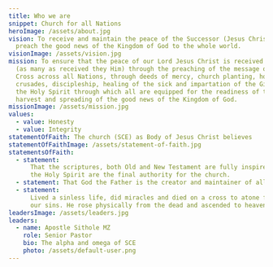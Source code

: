 ```yaml
---
title: Who we are
snippet: Church for all Nations
heroImage: /assets/about.jpg
vision: To receive and maintain the peace of the Successor (Jesus Christ) and
  preach the good news of the Kingdom of God to the whole world.
visionImage: /assets/vision.jpg
mission: To ensure that the peace of our Lord Jesus Christ is received by many
  (as many as received they Him) through the preaching of the message of the
  Cross across all Nations, through deeds of mercy, church planting, home cells,
  crusades, discipleship, healing of the sick and impartation of the Gifts of
  the Holy Spirit through which all are equipped for the readiness of the
  harvest and spreading of the good news of the Kingdom of God.
missionImage: /assets/mission.jpg
values:
  - value: Honesty
  - value: Integrity
statementOfFaith: The church (SCE) as Body of Jesus Christ believes
statementOfFaithImage: /assets/statement-of-faith.jpg
statementsOfFaith:
  - statement:
      That the scriptures, both Old and New Testament are fully inspired by
      the Holy Spirit are the final authority for the church.
  - statement: That God the Father is the creator and maintainer of all things.
  - statement:
      Lived a sinless life, did miracles and died on a cross to atone fully
      our sins. He rose physically from the dead and ascended to heaven.
leadersImage: /assets/leaders.jpg
leaders:
  - name: Apostle Sithole MZ
    role: Senior Pastor
    bio: The alpha and omega of SCE
    photo: /assets/default-user.png
---
```

